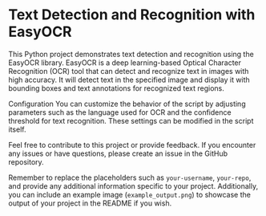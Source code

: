 # Text Detection and Recognition with EasyOCR

This Python project demonstrates text detection and recognition using the EasyOCR library. EasyOCR is a deep learning-based Optical Character Recognition (OCR) tool that can detect and recognize text in images with high accuracy.
It will detect text in the specified image and display it with bounding boxes and text annotations for recognized text regions.



Configuration
You can customize the behavior of the script by adjusting parameters such as the language used for OCR and the confidence threshold for text recognition. These settings can be modified in the script itself.

Feel free to contribute to this project or provide feedback. If you encounter any issues or have questions, please create an issue in the GitHub repository.

Remember to replace the placeholders such as `your-username`, `your-repo`, and provide any additional information specific to your project. Additionally, you can include an example image (`example_output.png`) to showcase the output of your project in the README if you wish.

